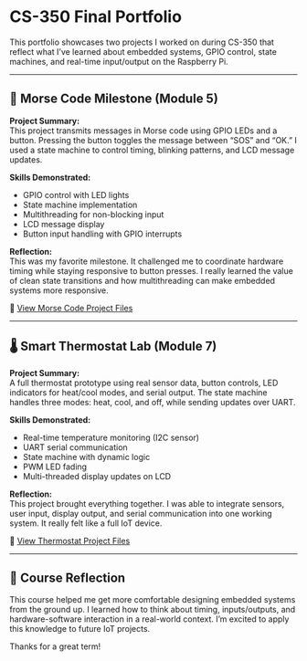 # CS-350 Final Portfolio

This portfolio showcases two projects I worked on during CS-350 that reflect what I’ve learned about embedded systems, GPIO control, state machines, and real-time input/output on the Raspberry Pi.

---

## 🔴 Morse Code Milestone (Module 5)

**Project Summary:**  
This project transmits messages in Morse code using GPIO LEDs and a button. Pressing the button toggles the message between “SOS” and “OK.” I used a state machine to control timing, blinking patterns, and LCD message updates.

**Skills Demonstrated:**
- GPIO control with LED lights
- State machine implementation
- Multithreading for non-blocking input
- LCD message display
- Button input handling with GPIO interrupts

**Reflection:**  
This was my favorite milestone. It challenged me to coordinate hardware timing while staying responsive to button presses. I really learned the value of clean state transitions and how multithreading can make embedded systems more responsive.

📂 [View Morse Code Project Files](./Morse%20Code%20Milestone%20%28Module%205%29)

---

## 🌡️ Smart Thermostat Lab (Module 7)

**Project Summary:**  
A full thermostat prototype using real sensor data, button controls, LED indicators for heat/cool modes, and serial output. The state machine handles three modes: heat, cool, and off, while sending updates over UART.

**Skills Demonstrated:**
- Real-time temperature monitoring (I2C sensor)
- UART serial communication
- State machine with dynamic logic
- PWM LED fading
- Multi-threaded display updates on LCD

**Reflection:**  
This project brought everything together. I was able to integrate sensors, user input, display output, and serial communication into one working system. It really felt like a full IoT device.

📂 [View Thermostat Project Files](./Thermostat%20Lab%20%28Module%207%29)

---

## 🧠 Course Reflection

This course helped me get more comfortable designing embedded systems from the ground up. I learned how to think about timing, inputs/outputs, and hardware-software interaction in a real-world context. I’m excited to apply this knowledge to future IoT projects.

Thanks for a great term!

